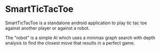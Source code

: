 # SmartTicTacToe
SmartTicTacToe is a standalone android application to play tic tac toe against another player or against a robot.

The "robot" is a simple AI which uses a minimax graph search with depth analysis to find the closest move that results in a perfect game.
